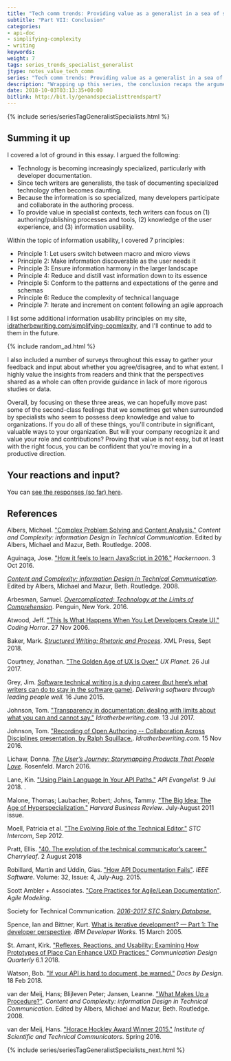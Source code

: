 ```yaml
---
title: "Tech comm trends: Providing value as a generalist in a sea of specialists (Part VII)"
subtitle: "Part VII: Conclusion"
categories:
- api-doc
- simplifying-complexity
- writing
keywords:
weight: 7
tags: series_trends_specialist_generalist
jtype: notes_value_tech_comm
series: "Tech comm trends: Providing value as a generalist in a sea of specialists"
description: "Wrapping up this series, the conclusion recaps the argument highlights and information usability principles."
date: 2018-10-03T03:13:35+00:00
bitlink: http://bit.ly/genandspecialisttrendspart7
---
```


{% include series/seriesTagGeneralistSpecialists.html %}

## Summing it up

I covered a lot of ground in this essay. I argued the following:

* Technology is becoming increasingly specialized, particularly with developer documentation.
* Since tech writers are generalists, the task of documenting specialized technology often becomes daunting.
* Because the information is so specialized, many developers participate and collaborate in the authoring process.
* To provide value in specialist contexts, tech writers can focus on (1) authoring/publishing processes and tools, (2) knowledge of the user experience, and (3) information usability.

Within the topic of information usability, I covered 7 principles:

* Principle 1: Let users switch between macro and micro views
* Principle 2: Make information discoverable as the user needs it
* Principle 3: Ensure information harmony in the larger landscape
* Principle 4: Reduce and distill vast information down to its essence
* Principle 5: Conform to the patterns and expectations of the genre and schemas
* Principle 6: Reduce the complexity of technical language
* Principle 7: Iterate and increment on content following an agile approach

I list some additional information usability principles on my site, [idratherbewriting.com/simplifying-copmlexity](https://idratherbewriting.com/simplifying-copmlexity), and I'll continue to add to them in the future.

{% include random_ad.html %}

I also included a number of surveys throughout this essay to gather your feedback and input about whether you agree/disagree, and to what extent. I highly value the insights from readers and think that the perspectives shared as a whole can often provide guidance in lack of more rigorous studies or data.

Overall, by focusing on these three areas, we can hopefully move past some of the second-class feelings that we sometimes get when surrounded by specialists who seem to possess deep knowledge and value to organizations. If you do all of these things, you'll contribute in significant, valuable ways to your organization. But will your company recognize it and value your role and contributions? Proving that value is not easy, but at least with the right focus, you can be confident that you're moving in a productive direction.

## Your reactions and input?

<script>
EMBED_PARAMS = {};
EMBED_PARAMS.surveyID =6324687;
EMBED_PARAMS.domain ="//www.questionpro.com";
EMBED_PARAMS.src ="//www.questionpro.com/a/TakeSurvey?tt=iCydvueLvzk%3D";
EMBED_PARAMS.width ="100%";
EMBED_PARAMS.height = "750px";
EMBED_PARAMS.border = "hidden";
</script>
<div id="div_6324687"></div>
<script src="//www.questionpro.com/javascript/embedsurvey.js?version=1"></script>

You can <a target="\_blank" href="https://www.questionpro.com/t/PESbCZc1tY">see the responses (so far) here</a>.

## References

Albers, Michael. ["Complex Problem Solving and Content Analysis."](https://www.amazon.com/Content-Complexity-information-Technical-Communication/dp/0805841415) *Content and Complexity: information Design in Technical Communication*. Edited by Albers, Michael and Mazur, Beth. Routledge. 2008.

Aguinaga, Jose. ["How it feels to learn JavaScript in 2016."](https://hackernoon.com/how-it-feels-to-learn-javascript-in-2016-d3a717dd577f) *Hackernoon*. 3 Oct 2016.

[*Content and Complexity: information Design in Technical Communication*](https://www.amazon.com/Content-Complexity-information-Technical-Communication/dp/0805841415). Edited by Albers, Michael and Mazur, Beth. Routledge. 2008.

Arbesman, Samuel. [*Overcomplicated: Technology at the Limits of Comprehension*](https://www.amazon.com/Overcomplicated-Technology-at-Limits-Comprehension/dp/0143131303). Penguin, New York. 2016.

Atwood, Jeff. ["This Is What Happens When You Let Developers Create UI."](https://blog.codinghorror.com/this-is-what-happens-when-you-let-developers-create-ui/) *Coding Horror*. 27 Nov 2006.

Baker, Mark. [*Structured Writing: Rhetoric and Process*](https://www.amazon.com/Structured-Writing-Rhetoric-Mark-Baker/dp/1937434567). XML Press, Sept 2018.

Courtney, Jonathan. ["The Golden Age of UX Is Over."](https://uxplanet.org/the-golden-age-of-ux-is-over-ac318099c5b9) *UX Planet.* 26 Jul 2017.

Grey, Jim. [Software technical writing is a dying career (but here’s what writers can do to stay in the software game)](https://softwaresaltmines.com/2015/06/16/software-technical-writing-dying/). *Delivering software through leading people well.* 16 June 2015.

Johnson, Tom. ["Transparency in documentation: dealing with limits about what you can and cannot say."](https://idratherbewriting.com/2017/07/13/transparency-in-documentation/) *Idratherbewriting.com*. 13 Jul 2017.

Johnson, Tom. ["Recording of Open Authoring -- Collaboration Across Disciplines presentation, by Ralph Squillace.](https://idratherbewriting.com/2016/11/15/recording-of-open-authoring-collaboration-ralph-squillace/). *Idratherbewriting.com*. 15 Nov 2016.

Lichaw, Donna. [*The User’s Journey: Storymapping Products That People Love*](https://rosenfeldmedia.com/books/storymapping/). Rosenfeld. March 2016.

Lane, Kin. ["Using Plain Language In Your API Paths."](https://apievangelist.com/2018/07/09/use-plain-language-in-api-paths/) *API Evangelist.* 9 Jul 2018. .

Malone, Thomas; Laubacher, Robert; Johns, Tammy. ["The Big Idea: The Age of Hyperspecialization."](https://hbr.org/2011/07/the-big-idea-the-age-of-hyperspecialization) *Harvard Business Review*. July-August 2011 issue.

Moell, Patricia et al. ["The Evolving Role of the Technical Editor."](https://www.stc.org/intercom/2012/09/the-evolving-role-of-the-technical-editor/) *STC Intercom*, Sep 2012.

Pratt, Ellis. ["40. The evolution of the technical communicator’s career."](https://cherryleaf.podbean.com/e/the-evolution-of-technical-communication/) *Cherryleaf*. 2 August 2018

Robillard, Martin and Uddin, Gias. ["How API Documentation Fails"](https://ieeexplore.ieee.org/document/7140676/). *IEEE Software*. Volume: 32, Issue: 4, July-Aug. 2015.

Scott Ambler + Associates. ["Core Practices for Agile/Lean Documentation"](http://www.agilemodeling.com/essays/agileDocumentationBestPractices.htm). *Agile Modeling*.

Society for Technical Communication. [*2016-2017 STC Salary Database.*](https://www.stc.org/salary-database/)

Spence, Ian and Bittner, Kurt. [What is iterative development? — Part 1: The developer perspective](https://www.ibm.com/developerworks/rational/library/mar05/bittner/index.html). _IBM Developer Works._ 15 March 2005.

St. Amant, Kirk. ["Reflexes, Reactions, and Usability: Examining How Prototypes of Place Can Enhance UXD Practices."](http://www.academia.edu/36294341/Reflexes_Reactions_and_Usability_Examining_How_Prototypes_of_Place_Can_Enhance_UXD_Practices) *Communication Design Quarterly* 6.1 2018.

Watson, Bob. ["If your API is hard to document, be warned."](https://docsbydesign.com/2018/02/18/if-your-api-is-hard-to-document-be-warned/) *Docs by Design*. 18 Feb 2018.

van der Meij, Hans; Blijleven Peter; Jansen, Leanne. ["What Makes Up a Procedure?"](https://www.amazon.com/Content-Complexity-information-Technical-Communication/dp/0805841415). *Content and Complexity: information Design in Technical Communication*. Edited by Albers, Michael and Mazur, Beth. Routledge. 2008.

van der Meij, Hans. ["Horace Hockley Award Winner 2015."](https://www.scribd.com/document/302871252/Communicator-Dr-Hans-van-der-Meij) *Institute of Scientific and Technical Communicators*. Spring 2016.



{% include series/seriesTagGeneralistSpecialists_next.html %}
